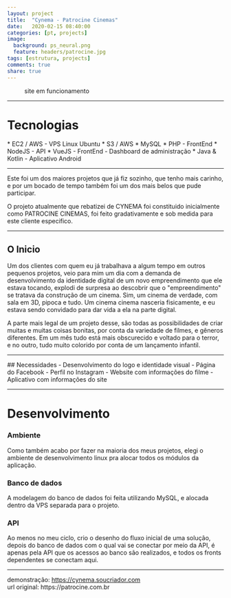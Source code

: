 ```yaml
---
layout: project
title:  "Cynema - Patrocine Cinemas"
date:   2020-02-15 08:40:00
categories: [pt, projects]
image:
  background: ps_neural.png
  feature: headers/patrocine.jpg
tags: [estrutura, projects]
comments: true
share: true
---
```

<figure>
	<a href="{{ site.url }}//images/patrocine.jpg">
		<img src="{{ site.url }}/images/patrocine.jpg" alt="">
	</a>
	<figcaption>
		site em funcionamento
	</figcaption>
</figure>
<hr/>
<h1>Tecnologias</h1>
* EC2 / AWS - VPS Linux Ubuntu
* S3 / AWS
* MySQL
* PHP - FrontEnd
* NodeJS - API
* VueJS - FrontEnd - Dashboard de administração
* Java & Kotlin - Aplicativo Android

<hr/>
Este foi um dos maiores projetos que já fiz sozinho, que tenho mais carinho, e por um bocado de tempo também foi um dos mais belos que pude participar.

<!-- more -->
O projeto atualmente que rebatizei de CYNEMA foi constituido inicialmente como PATROCINE CINEMAS, foi feito gradativamente e sob medida para este cliente especifico.
<hr/>


## O Inicio
Um dos clientes com quem eu já trabalhava a algum tempo em outros pequenos projetos, veio para mim um dia com a demanda de desenvolvimento da identidade digital de um novo empreendimento que ele estava tocando, explodi de surpresa ao descobrir que o "empreendimento" se tratava da construção de um cinema. Sim, um cinema de verdade, com sala em 3D, pipoca e tudo. Um cinema cinema nasceria fisicamente, e eu estava sendo convidado para dar vida a ela na parte digital.

A parte mais legal de um projeto desse, são todas as possibilidades de criar muitas e muitas coisas bonitas, por conta da variedade de  filmes, e gêneros diferentes. Em um mês tudo está mais obscurecido e voltado para o terror, e no outro, tudo muito colorido por conta de um lançamento infantil.


<hr/>
## Necessidades
- Desenvolvimento do logo e identidade visual
- Página do Facebook
- Perfil no Instagram
- Website com informações do filme
- Aplicativo com informações do site
<hr/>


# Desenvolvimento
### Ambiente
Como também acabo por fazer na maioria dos meus projetos, elegi o ambiente de desenvolvimento linux pra alocar todos os módulos da aplicação. 


### Banco de dados
A modelagem do banco de dados foi feita utilizando MySQL, e alocada dentro da VPS separada para o projeto.

### API
Ao menos no meu ciclo, crio o desenho do fluxo inicial de uma solução, depois do banco de dados com o qual vai se conectar por meio da API, é apenas pela API que os acessos ao banco são realizados, e todos os fronts dependentes se conectam aqui.


<hr/>
demonstração: <a href="https://cynema.soucriador.com/" target="_blank">https://cynema.soucriador.com</a>
<br/>
url original: https://patrocine.com.br
